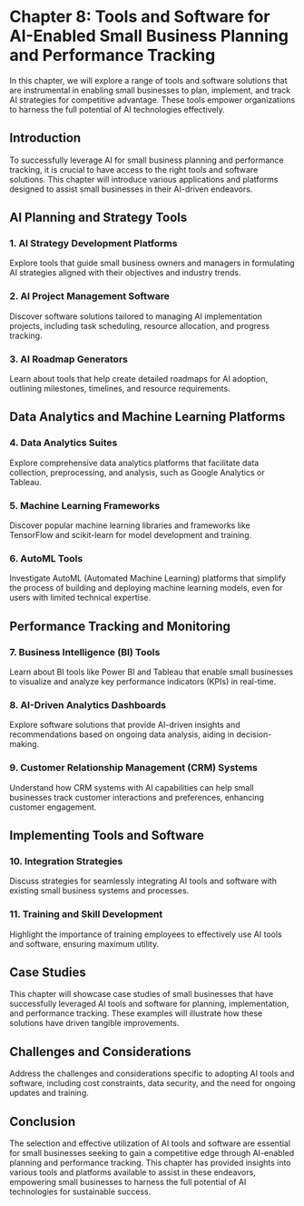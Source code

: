 Chapter 8: Tools and Software for AI-Enabled Small Business Planning and Performance Tracking
=============================================================================================

In this chapter, we will explore a range of tools and software solutions that are instrumental in enabling small businesses to plan, implement, and track AI strategies for competitive advantage. These tools empower organizations to harness the full potential of AI technologies effectively.

Introduction
------------

To successfully leverage AI for small business planning and performance tracking, it is crucial to have access to the right tools and software solutions. This chapter will introduce various applications and platforms designed to assist small businesses in their AI-driven endeavors.

AI Planning and Strategy Tools
------------------------------

### 1. **AI Strategy Development Platforms**

Explore tools that guide small business owners and managers in formulating AI strategies aligned with their objectives and industry trends.

### 2. **AI Project Management Software**

Discover software solutions tailored to managing AI implementation projects, including task scheduling, resource allocation, and progress tracking.

### 3. **AI Roadmap Generators**

Learn about tools that help create detailed roadmaps for AI adoption, outlining milestones, timelines, and resource requirements.

Data Analytics and Machine Learning Platforms
---------------------------------------------

### 4. **Data Analytics Suites**

Explore comprehensive data analytics platforms that facilitate data collection, preprocessing, and analysis, such as Google Analytics or Tableau.

### 5. **Machine Learning Frameworks**

Discover popular machine learning libraries and frameworks like TensorFlow and scikit-learn for model development and training.

### 6. **AutoML Tools**

Investigate AutoML (Automated Machine Learning) platforms that simplify the process of building and deploying machine learning models, even for users with limited technical expertise.

Performance Tracking and Monitoring
-----------------------------------

### 7. **Business Intelligence (BI) Tools**

Learn about BI tools like Power BI and Tableau that enable small businesses to visualize and analyze key performance indicators (KPIs) in real-time.

### 8. **AI-Driven Analytics Dashboards**

Explore software solutions that provide AI-driven insights and recommendations based on ongoing data analysis, aiding in decision-making.

### 9. **Customer Relationship Management (CRM) Systems**

Understand how CRM systems with AI capabilities can help small businesses track customer interactions and preferences, enhancing customer engagement.

Implementing Tools and Software
-------------------------------

### 10. **Integration Strategies**

Discuss strategies for seamlessly integrating AI tools and software with existing small business systems and processes.

### 11. **Training and Skill Development**

Highlight the importance of training employees to effectively use AI tools and software, ensuring maximum utility.

Case Studies
------------

This chapter will showcase case studies of small businesses that have successfully leveraged AI tools and software for planning, implementation, and performance tracking. These examples will illustrate how these solutions have driven tangible improvements.

Challenges and Considerations
-----------------------------

Address the challenges and considerations specific to adopting AI tools and software, including cost constraints, data security, and the need for ongoing updates and training.

Conclusion
----------

The selection and effective utilization of AI tools and software are essential for small businesses seeking to gain a competitive edge through AI-enabled planning and performance tracking. This chapter has provided insights into various tools and platforms available to assist in these endeavors, empowering small businesses to harness the full potential of AI technologies for sustainable success.
